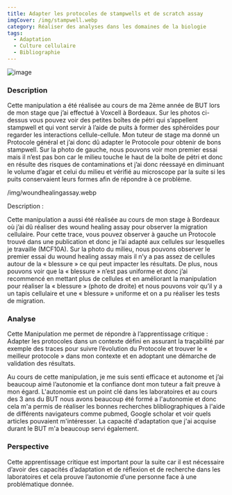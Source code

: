```yaml
---
title: Adapter les protocoles de stampwells et de scratch assay
imgCover: /img/stampwell.webp
category: Réaliser des analyses dans les domaines de la biologie
tags:
  - Adaptation
  - Culture cellulaire
  - Bibliographie
---
```


![image](img/stampwell.webp)

### Description

Cette manipulation a été réalisée au cours de ma 2ème année de BUT lors de mon stage que j’ai effectué à Voxcell à Bordeaux. Sur les photos ci-dessus vous pouvez voir des petites boîtes de pétri qui s’appellent stampwell et qui vont servir à l’aide de puits à former des sphéroïdes pour regarder les interactions cellule-cellule. Mon tuteur de stage ma donné un Protocole général et j’ai donc dû adapter le Protocole pour obtenir de bons stampwell. Sur la photo de gauche, nous pouvons voir mon premier essai mais il n’est pas bon car le milieu touche le haut de la boîte de pétri et donc en résulte des risques de contaminations et j’ai donc réessayé en diminuant le volume d’agar et celui du milieu et vérifié au microscope par la suite si les puits conservaient leurs formes afin de répondre à ce problème.

/img/woundhealingassay.webp

Description :

Cette manipulation a aussi été réalisée au cours de mon stage à Bordeaux où j’ai dû réaliser des wound healing assay pour observer la migration cellulaire. Pour cette trace, vous pouvez observer à gauche un Protocole trouvé dans une publication et donc je l’ai adapté aux cellules sur lesquelles je travaille (MCF10A). Sur la photo du milieu, nous pouvons observer le premier essai du wound healing assay mais il n’y a pas assez de cellules autour de la « blessure » ce qui peut impacter les résultats. De plus, nous pouvons voir que la « blessure » n’est pas uniforme et donc j’ai recommencé en mettant plus de cellules et en améliorant la manipulation pour réaliser la « blessure » (photo de droite) et nous pouvons voir qu’il y a un tapis cellulaire et une « blessure » uniforme et on a pu réaliser les tests de migration.

### Analyse

Cette Manipulation me permet de répondre à l’apprentissage critique : Adapter les protocoles dans un contexte défini en assurant la traçabilité par exemple des traces pour suivre l’évolution du Protocole et trouver le « meilleur protocole » dans mon contexte et en adoptant une démarche de validation des résultats.

Au cours de cette manipulation, je me suis senti efficace et autonome et j’ai beaucoup aimé l’autonomie et la confiance dont mon tuteur a fait preuve à mon égard. L'autonomie est un point clé dans les laboratoires et au cours des 3 ans du BUT nous avons beaucoup été formé a l'autonomie et donc cela m'a permis de réaliser les bonnes recherches blibliographiques à l'aide de différents navigateurs comme pubmed, Google scholar et voir quels articles pouvaient m'intéresser. La capacité d'adaptation que j'ai acquise durant le BUT m'a beaucoup servi également.

### Perspective

Cette apprentissage critique est important pour la suite car il est nécessaire d’avoir des capacités d’adaptation et de réflexion et de recherche dans les laboratoires et cela prouve l’autonomie d’une personne face à une problématique donnée.
